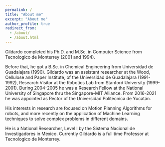 ```yaml
---
permalink: /
title: "About me"
excerpt: "About me"
author_profile: true
redirect_from: 
  - /about/
  - /about.html
---
```


Gildardo completed his Ph.D. and M.Sc. in Computer Science from Tecnologico de Monterrey (2001 and 1994). 

Before that, he got a B.Sc. in Chemical Engineering from Universidad de Guadalajara (1990).
Gildardo was an assistant researcher at the Wood, Cellulose and Paper Institute, of the Universidad de Guadalajara (1991-1992), Research Visitor at the Robotics Lab from Stanford University (1999-2001). During 2004-2005 he was a Research Fellow at the National University of Singapore thru the Singapore-MIT Alliance. From 2016-2021 he was appointed as Rector of the Universidad Politécnica de Yucatán.


His interests in research are focused on Motion Planning Algorithms for robots, and more recently on the application of Machine Learning techniques to solve complex problems in different domains.


He is a National Researcher, Level I by the Sistema Nacional de Investigadores in Mexico.
Currently Gildardo is a full time Professor at Tecnologico de Monterrey.
